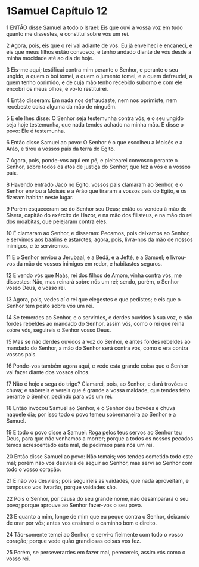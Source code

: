 # 1Samuel Capítulo 12

1	ENTÃO disse Samuel a todo o Israel: Eis que ouvi a vossa voz em tudo quanto me dissestes, e constituí sobre vós um rei.

2	Agora, pois, eis que o rei vai adiante de vós. Eu já envelheci e encaneci, e eis que meus filhos estão convosco, e tenho andado diante de vós desde a minha mocidade até ao dia de hoje.

3	Eis-me aqui; testificai contra mim perante o Senhor, e perante o seu ungido, a quem o boi tomei, a quem o jumento tomei, e a quem defraudei, a quem tenho oprimido, e de cuja mão tenho recebido suborno e com ele encobri os meus olhos, e vo-lo restituirei.

4	Então disseram: Em nada nos defraudaste, nem nos oprimiste, nem recebeste coisa alguma da mão de ninguém.

5	E ele lhes disse: O Senhor seja testemunha contra vós, e o seu ungido seja hoje testemunha, que nada tendes achado na minha mão. E disse o povo: Ele é testemunha.

6	Então disse Samuel ao povo: O Senhor é o que escolheu a Moisés e a Arão, e tirou a vossos pais da terra do Egito.

7	Agora, pois, ponde-vos aqui em pé, e pleitearei convosco perante o Senhor, sobre todos os atos de justiça do Senhor, que fez a vós e a vossos pais.

8	Havendo entrado Jacó no Egito, vossos pais clamaram ao Senhor, e o Senhor enviou a Moisés e a Arão que tiraram a vossos pais do Egito, e os fizeram habitar neste lugar.

9	Porém esqueceram-se do Senhor seu Deus; então os vendeu à mão de Sísera, capitão do exército de Hazor, e na mão dos filisteus, e na mão do rei dos moabitas, que pelejaram contra eles.

10	E clamaram ao Senhor, e disseram: Pecamos, pois deixamos ao Senhor, e servimos aos baalins e astarotes; agora, pois, livra-nos da mão de nossos inimigos, e te serviremos.

11	E o Senhor enviou a Jerubaal, e a Bedã, e a Jefté, e a Samuel; e livrou-vos da mão de vossos inimigos em redor, e habitastes seguros.

12	E vendo vós que Naás, rei dos filhos de Amom, vinha contra vós, me dissestes: Não, mas reinará sobre nós um rei; sendo, porém, o Senhor vosso Deus, o vosso rei.

13	Agora, pois, vedes aí o rei que elegestes e que pedistes; e eis que o Senhor tem posto sobre vós um rei.

14	Se temerdes ao Senhor, e o servirdes, e derdes ouvidos à sua voz, e não fordes rebeldes ao mandado do Senhor, assim vós, como o rei que reina sobre vós, seguireis o Senhor vosso Deus.

15	Mas se não derdes ouvidos à voz do Senhor, e antes fordes rebeldes ao mandado do Senhor, a mão do Senhor será contra vós, como o era contra vossos pais.

16	Ponde-vos também agora aqui, e vede esta grande coisa que o Senhor vai fazer diante dos vossos olhos.

17	Não é hoje a sega do trigo? Clamarei, pois, ao Senhor, e dará trovões e chuva; e sabereis e vereis que é grande a vossa maldade, que tendes feito perante o Senhor, pedindo para vós um rei.

18	Então invocou Samuel ao Senhor, e o Senhor deu trovões e chuva naquele dia; por isso todo o povo temeu sobremaneira ao Senhor e a Samuel.

19	E todo o povo disse a Samuel: Roga pelos teus servos ao Senhor teu Deus, para que não venhamos a morrer; porque a todos os nossos pecados temos acrescentado este mal, de pedirmos para nós um rei.

20	Então disse Samuel ao povo: Não temais; vós tendes cometido todo este mal; porém não vos desvieis de seguir ao Senhor, mas servi ao Senhor com todo o vosso coração.

21	E não vos desvieis; pois seguiríeis as vaidades, que nada aproveitam, e tampouco vos livrarão, porque vaidades são.

22	Pois o Senhor, por causa do seu grande nome, não desamparará o seu povo; porque aprouve ao Senhor fazer-vos o seu povo.

23	E quanto a mim, longe de mim que eu peque contra o Senhor, deixando de orar por vós; antes vos ensinarei o caminho bom e direito.

24	Tão-somente temei ao Senhor, e servi-o fielmente com todo o vosso coração; porque vede quão grandiosas coisas vos fez.

25	Porém, se perseverardes em fazer mal, perecereis, assim vós como o vosso rei.

